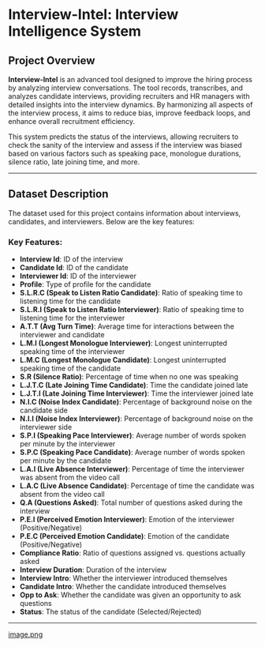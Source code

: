 # Interview-Intel: Interview Intelligence System

## Project Overview

**Interview-Intel** is an advanced tool designed to improve the hiring process by analyzing interview conversations. The tool records, transcribes, and analyzes candidate interviews, providing recruiters and HR managers with detailed insights into the interview dynamics. By harmonizing all aspects of the interview process, it aims to reduce bias, improve feedback loops, and enhance overall recruitment efficiency.

This system predicts the status of the interviews, allowing recruiters to check the sanity of the interview and assess if the interview was biased based on various factors such as speaking pace, monologue durations, silence ratio, late joining time, and more.

---

## Dataset Description

The dataset used for this project contains information about interviews, candidates, and interviewers. Below are the key features:

### Key Features:

- **Interview Id**: ID of the interview
- **Candidate Id**: ID of the candidate
- **Interviewer Id**: ID of the interviewer
- **Profile**: Type of profile for the candidate
- **S.L.R.C (Speak to Listen Ratio Candidate)**: Ratio of speaking time to listening time for the candidate
- **S.L.R.I (Speak to Listen Ratio Interviewer)**: Ratio of speaking time to listening time for the interviewer
- **A.T.T (Avg Turn Time)**: Average time for interactions between the interviewer and candidate
- **L.M.I (Longest Monologue Interviewer)**: Longest uninterrupted speaking time of the interviewer
- **L.M.C (Longest Monologue Candidate)**: Longest uninterrupted speaking time of the candidate
- **S.R (Silence Ratio)**: Percentage of time when no one was speaking
- **L.J.T.C (Late Joining Time Candidate)**: Time the candidate joined late
- **L.J.T.I (Late Joining Time Interviewer)**: Time the interviewer joined late
- **N.I.C (Noise Index Candidate)**: Percentage of background noise on the candidate side
- **N.I.I (Noise Index Interviewer)**: Percentage of background noise on the interviewer side
- **S.P.I (Speaking Pace Interviewer)**: Average number of words spoken per minute by the interviewer
- **S.P.C (Speaking Pace Candidate)**: Average number of words spoken per minute by the candidate
- **L.A.I (Live Absence Interviewer)**: Percentage of time the interviewer was absent from the video call
- **L.A.C (Live Absence Candidate)**: Percentage of time the candidate was absent from the video call
- **Q.A (Questions Asked)**: Total number of questions asked during the interview
- **P.E.I (Perceived Emotion Interviewer)**: Emotion of the interviewer (Positive/Negative)
- **P.E.C (Perceived Emotion Candidate)**: Emotion of the candidate (Positive/Negative)
- **Compliance Ratio**: Ratio of questions assigned vs. questions actually asked
- **Interview Duration**: Duration of the interview
- **Interview Intro**: Whether the interviewer introduced themselves
- **Candidate Intro**: Whether the candidate introduced themselves
- **Opp to Ask**: Whether the candidate was given an opportunity to ask questions
- **Status**: The status of the candidate (Selected/Rejected)

---
[image.png](attachment:1ea0f0ad-364a-4510-8b66-1e000569fb7c.png)
